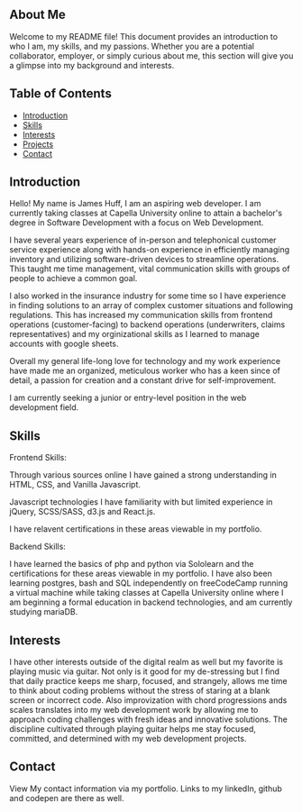## About Me

Welcome to my README file! This document provides an introduction to who I am, my skills, and my passions. Whether you are a potential collaborator, employer, or simply curious about me, this section will give you a glimpse into my background and interests.

## Table of Contents

- [Introduction](#introduction)
- [Skills](#skills)
- [Interests](#interests)
- [Projects](#projects)
- [Contact](#contact)

## Introduction

Hello! My name is James Huff, I am an aspiring web developer. I am currently taking classes at Capella University online to attain a bachelor's degree in Software Development with a focus on Web Development. 

I have several years experience of in-person and telephonical customer service experience along with hands-on experience in efficiently managing inventory and utilizing software-driven devices to streamline operations. This taught me time management, vital communication skills with groups of people to achieve a common goal.

I also worked in the insurance industry for some time so I have experience in finding solutions to an array of complex customer situations and  following regulations. This has increased my communication skills from frontend operations (customer-facing) to backend operations (underwriters, claims representatives) and my orginizational skills as I learned to manage accounts with google sheets.

Overall my general life-long love for technology and my work experience have made me an organized, meticulous worker who has a keen since of detail, a passion for creation and a constant drive for self-improvement.

I am currently seeking a junior or entry-level position in the web development field.

## Skills

Frontend Skills:

  Through various sources online I have gained a strong understanding in HTML, CSS, and Vanilla Javascript. 

  Javascript technologies I have familiarity with but limited experience in jQuery, SCSS/SASS, d3.js and React.js.

  I have relavent certifications in these areas viewable in my portfolio.

Backend Skills:

  I have learned the basics of php and python via Sololearn and the certifications for these areas viewable in my portfolio. I have also been learning postgres, bash and SQL 
  independently on freeCodeCamp running a virtual machine while taking classes at Capella University online where I am beginning a formal education in backend technologies, 
  and am currently studying mariaDB.

## Interests

I have other interests outside of the digital realm as well but my favorite is playing music via guitar. Not only is it good for my de-stressing but I find that daily practice keeps me sharp, focused, and strangely, allows me time to think about coding problems without the stress of staring at a blank screen or incorrect code. Also improvization with chord progressions ands scales translates into my web development work by allowing me to approach coding challenges with fresh ideas and innovative solutions. The discipline cultivated through playing guitar helps me stay focused, committed, and determined with my web development projects.

## Contact

View My contact information via my portfolio. Links to my linkedIn, github and codepen are there as well.
